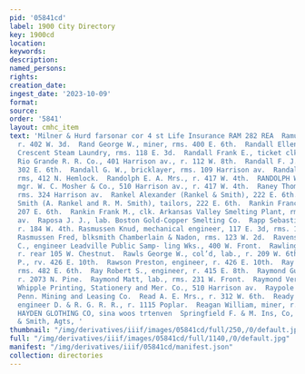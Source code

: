 ```yaml
---
pid: '05841cd'
label: 1900 City Directory
key: 1900cd
location: 
keywords: 
description: 
named_persons: 
rights: 
creation_date: 
ingest_date: '2023-10-09'
format: 
source: 
order: '5841'
layout: cmhc_item
text: 'Milner & Hurd farsonar cor 4 st Life Insurance RAM 282 REA  Ramuschah Joseph,
  r. 402 W. 3d.  Rand George W., miner, rms. 400 E. 6th.  Randall Ellen Mrs., wks.
  Crescent Steam Laundry, rms. 118 E. 3d.  Randall Frank E., ticket clk. Denver &
  Rio Grande R. R. Co., 401 Harrison av., r. 112 W. 8th.  Randall F. J., miner, rms.
  302 E. 6th.  Randall G. W., bricklayer, rms. 109 Harrison av.  Randall Thomas, miner,
  rms, 412 N. Hemlock.  Randolph E. A. Mrs., r. 417 W. 4th.  RANDOLPH WILLIAM P.,
  mgr. W. C. Mosher & Co., 510 Harrison av., r. 417 W. 4th.  Raney Thomas M., mining,
  rms. 324 Harrison av.  Rankel Alexander (Rankel & Smith), 222 E. 6th.  Rankel &
  Smith (A. Rankel and R. M. Smith), tailors, 222 E. 6th.  Rankin Frances Miss, rms.
  207 E. 6th.  Rankin Frank M., clk. Arkansas Valley Smelting Plant, rms. 303 Harrison
  av.  Raposa J. J., lab. Boston Gold-Copper Smelting Co.  Rapp Sebastien, engineer,
  r. 184 W. 4th. Rasmussen Knud, mechanical engineer, 117 E. 3d, rms. 124 E. 3d. .
  Rasmussen Fred, blksmith Chamberlain & Nadon, rms. 123 W. 2d.  Ravenscroft Smith
  C., engineer Leadville Public Samp- ling Wks., 400 W. Front.  Rawlings James, miner,
  r. rear 105 W. Chestnut.  Rawls George W., col’d, lab., r. 209 W. 6th.  Rawson John
  P., rv. 426 E. 10th.  Rawson Preston, engineer, r. 426 E. 10th.  Ray John M., miner,
  rms. 482 E. 6th.  Ray Robert S., engineer, r. 415 E. 8th.  Raymond Gussie Miss,
  r. 2073 N. Pine.  Raymond Matt, lab., rms. 231 W. Front.  Raymond Vernon, printer
  Whipple Printing, Stationery and Mer. Co., 510 Harrison av.  Raypole Harry, cager
  Penn. Mining and Leasing Co.  Read A. E. Mrs., r. 312 W. 6th.  Ready Philip P.,
  engineer D. & R. G. R. R., r. 1115 Poplar.  Reagan William, miner, r. 420 E. 8th.  THE
  HAYDEN GLOTHING CO, sina woos trtenven  Springfield F. & M. Ins, Co, arse v, Powell
  & Smith, Agts, '
thumbnail: "/img/derivatives/iiif/images/05841cd/full/250,/0/default.jpg"
full: "/img/derivatives/iiif/images/05841cd/full/1140,/0/default.jpg"
manifest: "/img/derivatives/iiif/05841cd/manifest.json"
collection: directories
---
```


